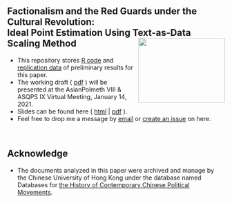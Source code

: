 
## Factionalism and the Red Guards under the Cultural Revolution: <br>Ideal Point Estimation Using Text-as-Data Scaling Method<img src="https://camo.githubusercontent.com/6e43207fb369aec307fed5b5baa5fa7fb72611c57b0579f555c764d40fcf9250/68747470733a2f2f7261772e6769746861636b2e636f6d2f796c31373132342f444d4153532f6d61737465722f6c6f676f2f45737365782e6a7067" width="200" height= "150" align="right" /> <br />  

- This repository stores [R code]() and [replication data]() of preliminary results for this paper. 
- The working draft ( [pdf](https://rawcdn.githack.com/yl17124/redgaurds/30e06860281ddbb8de2c99e929502744def8cf3a/paper/Factionalism_and_the_Red_Guards.pdf) ) will be presented at the AsianPolmeth VIII & ASQPS IX Virtual Meeting, January 14, 2021.
- Slides can be found here ( [html](https://rawcdn.githack.com/yl17124/redgaurds/30e06860281ddbb8de2c99e929502744def8cf3a/slides/slides.html) | [pdf](https://rawcdn.githack.com/yl17124/redgaurds/30e06860281ddbb8de2c99e929502744def8cf3a/slides/slides.pdf) ).
- Feel free to drop me a message by [email](https://github.com/yl17124) or [create an issue](https://github.com/yl17124/redgaurds/issues) on here. 

<br />




## Acknowledge 

- The documents analyzed in this paper were archived and manage by the Chinese University of Hong Kong under the database named Databases for [the History of Contemporary Chinese Political Movements](http://ccrd.usc.cuhk.edu.hk/Default.aspx?msg=%25u6ca1%25u6709%25u8ba2%25u9605%25uff0c%25u6b22%25u8fce%25u8ba2%25u9605%25uff01).




